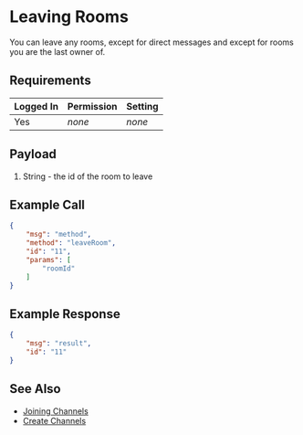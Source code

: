 # Leaving Rooms
You can leave any rooms, except for direct messages and except for rooms you are the last owner of.

## Requirements
| Logged In | Permission | Setting |
| --- | --- | --- |
| Yes | _none_ | _none_ |

## Payload
1. String - the id of the room to leave

## Example Call

```json
{
    "msg": "method",
    "method": "leaveRoom",
    "id": "11",
    "params": [
        "roomId"
    ]
}
```

## Example Response

```json
{
    "msg": "result",
    "id": "11"
}
```

## See Also
* [Joining Channels][1]
* [Create Channels][2]

[1]:../joining-channels/
[2]:../create-channels/
